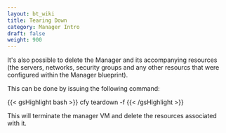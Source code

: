 ```yaml
---
layout: bt_wiki
title: Tearing Down
category: Manager Intro
draft: false
weight: 900
---
```


It's also possible to delete the Manager and its accompanying resources (the servers, networks, security groups and any other resourcs that were configured within the Manager blueprint).

This can be done by issuing the following command:

{{< gsHighlight  bash  >}}
cfy teardown -f
{{< /gsHighlight >}}

This will terminate the manager VM and delete the resources associated with it.
